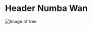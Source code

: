 # Header Numba Wan

![Image of tree](https://imgs.search.brave.com/_BdshnmpD0XeuqX0ZCjYvuJBw0j3eaVNyuQHXmifV5M/rs:fit:860:0:0:0/g:ce/aHR0cHM6Ly91cGxv/YWQud2lraW1lZGlh/Lm9yZy93aWtpcGVk/aWEvY29tbW9ucy9l/L2ViL0FzaF9UcmVl/Xy1fZ2VvZ3JhcGgu/b3JnLnVrXy1fNTkw/NzEwLmpwZw)